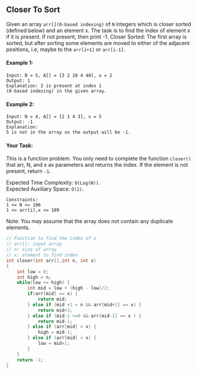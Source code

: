 ## Closer To Sort

Given an array `arr[](0-based indexing)` of `N` integers which is closer sorted (defined below) and an element x. The task is to find the index of element x if it is present. If not present, then print -1.
Closer Sorted: The first array is sorted, but after sorting some elements are moved to either of the adjacent positions, i.e, maybe to the `arr[i+1]` or `arr[i-1]`.

#### Example 1:

```
Input: N = 5, A[] = [3 2 10 4 40], x = 2
Output: 1
Explanation: 2 is present at index 1
(0-based indexing) in the given array.
```

#### Example 2:

```
Input: N = 4, A[] = [2 1 4 3], x = 5
Output: -1
Explanation:
5 is not in the array so the output will be -1.
```

#### Your Task:

This is a function problem. You only need to complete the function `closer()` that arr, N, and x as parameters and returns the index. If the element is not present, return `-1`.

Expected Time Complexity: `O(Log(N))`.  
Expected Auxiliary Space: `O(1)`.

```
Constraints:
1 <= N <= 106
1 <= arr[i],x <= 109
```

Note: You may assume that the array does not contain any duplicate elements.

```c++
// Function to find the index of x
// arr[]: input array
// n: size of array
// x: element to find index
int closer(int arr[],int n, int x)
{
    int low = 0;
    int high = n;
    while(low <= high) {
        int mid = low + (high - low)/2;
        if(arr[mid] == x) {
            return mid;
        } else if (mid +1 < n && arr[mid+1] == x) {
            return mid+1;
        } else if (mid-1 >=0 && arr[mid-1] == x ) {
            return mid-1;
        } else if (arr[mid] > x) {
            high = mid-1;
        } else if (arr[mid] < x) {
            low = mid+1;
        }
    }
    return -1;
}
```
